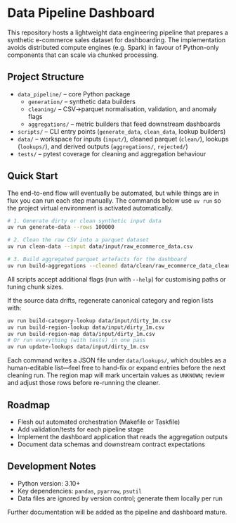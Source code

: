 # Data Pipeline Dashboard

This repository hosts a lightweight data engineering pipeline that prepares a
synthetic e-commerce sales dataset for dashboarding. The implementation avoids
distributed compute engines (e.g. Spark) in favour of Python-only components
that can scale via chunked processing.

## Project Structure

- `data_pipeline/` – core Python package
  - `generation/` – synthetic data builders
  - `cleaning/` – CSV->parquet normalisation, validation, and anomaly flags
  - `aggregations/` – metric builders that feed downstream dashboards
- `scripts/` – CLI entry points (`generate_data`, `clean_data`, lookup builders)
- `data/` – workspace for inputs (`input/`), cleaned parquet (`clean/`), lookups (`lookups/`), and derived outputs (`aggregations/`, `rejected/`)
- `tests/` – pytest coverage for cleaning and aggregation behaviour

## Quick Start

The end-to-end flow will eventually be automated, but while things are in flux
you can run each step manually. The commands below use `uv run` so the project
virtual environment is activated automatically.

```bash
# 1. Generate dirty or clean synthetic input data
uv run generate-data --rows 100000

# 2. Clean the raw CSV into a parquet dataset
uv run clean-data --input data/input/raw_ecommerce_data.csv

# 3. Build aggregated parquet artefacts for the dashboard
uv run build-aggregations --cleaned data/clean/raw_ecommerce_data_clean.parquet
```

All scripts accept additional flags (run with `--help`) for customising paths
or tuning chunk sizes.

If the source data drifts, regenerate canonical category and region lists with:

```bash
uv run build-category-lookup data/input/dirty_1m.csv
uv run build-region-lookup data/input/dirty_1m.csv
uv run build-region-map data/input/dirty_1m.csv
# Or run everything (with tests) in one pass
uv run update-lookups data/input/dirty_1m.csv
```

Each command writes a JSON file under `data/lookups/`, which doubles as a
human-editable list—feel free to hand-fix or expand entries before the next
cleaning run. The region map will mark uncertain values as `UNKNOWN`; review
and adjust those rows before re-running the cleaner.

## Roadmap

- Flesh out automated orchestration (Makefile or Taskfile)
- Add validation/tests for each pipeline stage
- Implement the dashboard application that reads the aggregation outputs
- Document data schemas and downstream contract expectations

## Development Notes

- Python version: 3.10+
- Key dependencies: `pandas`, `pyarrow`, `psutil`
- Data files are ignored by version control; generate them locally per run

Further documentation will be added as the pipeline and dashboard mature.
